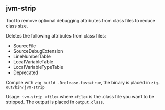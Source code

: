 ## jvm-strip

Tool to remove optional debugging attributes from class files to reduce class size.

Deletes the following attributes from class files: 
- SourceFile
- SourceDebugExtension
- LineNumberTable
- LocalVariableTable
- LocalVariableTypeTable
- Deprecated

Compile with `zig build -Drelease-fast=true`, the binary is placed in `zig-out/bin/jvm-strip`

Usage: `jvm-strip <file>` where `<file>` is the .class file you want to be stripped. The output is placed in `output.class`.
